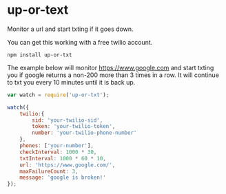 up-or-text
==========

Monitor a url and start txting if it goes down.


You can get this working with a free twilio account.

```
npm install up-or-txt
```

The example below will monitor https://www.google.com and start txting you if google returns a non-200 more than 3 times in a row.  It will continue to txt you every 10 minutes until it is back up.
```js
var watch = require('up-or-txt');

watch({
	twilio:{
		sid: 'your-twilio-sid',
		token: 'your-twilio-token',
		number: 'your-twilio-phone-number'
	},
	phones: ['your-number'],
	checkInterval: 1000 * 30,
	txtInterval: 1000 * 60 * 10,
	url: 'https://www.google.com/',
	maxFailureCount: 3,
	message: 'google is broken!'
});
```
